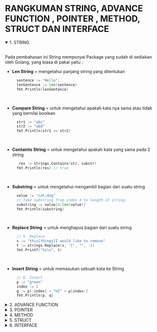# RANGKUMAN STRING, ADVANCE FUNCTION , POINTER , METHOD, STRUCT DAN INTERFACE

<details open>
<summary>1. STRING</summary>
<br>

Pada pembahasan ini String mempunyai Package yang sudah di sediakan oleh Golang, yang biasa di pakai yaitu :

- **Len String** = mengetahui panjang string yang ditentukan

  ```go
    sentence := "Hello";
    lenSentence := len(sentence)
    fmt.Println(lenSentence)
  ```

  <br>

- **Compare String** = untuk mengetahui apakah kata nya sama atau tidak yang bernilai boolean

  ```go
    str1 := "abc"
    str2 := "abd"
    fmt.Println(str1 == str2)
  ```

  <br>

- **Containts String** = untuk mengetahui apakah kata yang sama pada 2 string

  ```go
     res := strings.Contains(str, substr)
    fmt.Println(res) // true
  ```

  <br>

- **Substring** = untuk mengetahui mengambil bagian dari suatu string

  ```go
    value := "cat;dog"
    // Take substring from index 4 to length of string.
    substring := value[4:len(value)]
    fmt.Println(substring)
  ```

  <br>

- **Replace String** = untuk menghapus bagian dari suatu string

  ```go
    // 5. Replace
    s := "this[things]I would like to remove"
    t := strings.Replace(s, "[", "", -1)
    fmt.Printf("%s\n", t)
  ```

  <br>

- **Insert String** = untuk memasukan sebuah kata ke String

  ```go
    // 6. Insert
    p := "green"
    index := 2
    q := p[:index] + "HI" + p[index:]
    fmt.Println(p, q)
  ```

  </details>

<details>
<summary>2. ADVANCE FUNCTION</summary>
<br>

### Variadic Function

Berfungsi untuk :

- Untuk melewatkan pembuatan Slice untuk meneruskan ke func
- Ketika jumlah parameter di input tidak dapat diketahui
  <br>

```go
package main

import (
  "fmt"
)

func sum(numbers  ...int) int { //variadic

  var total int = 0
  for _, number := range numbers {
    total += number
  }
  return total
}

func main() {
  avg := sum(2, 4, 3, 5)
  fmt.Println(avg)
}
```

<br>

### Anonymous Function == Literal Function

Anonymous Function adalah fungsi yang tidak mengandug nama apapun
<br>

Contoh Code :

```go
package main

import "fmt"

func main() {
  // Anonymous function
  func() {
    fmt.Println("Welcome! to GeeksforGeeks")
  }()

  // Assigning an anonymous function to a variable
  value := func() {
    fmt.Println("Welcome! to GeeksforGeeks")
  }
  value()

  // Passing arguments in anonymous function
  func(sentence string) {
    fmt.Println(sentence)
  }("GeeksforGeeks")
}
```

<br>

### Closure

**Closure** adalah tipe khusus dari anonymous function yang mereferensikan di luar fungsi itu sendiri. Dalam hal ini kita akan menggunakan variabel yang tidak diteruskan ke fungsi sebagai parameter, melainkan tersedia saat fungsi dideklarasikan.
<br>

Contoh Code :

```go
package main

import "fmt"

func newCounter() func() int {
  count := 0 // Closure
  return func() int {
    count += 1
    return count // Closure
  }
}

func main() {
  counter := newCounter()
  fmt.Println(counter())
  fmt.Println(counter())
}
```

<br>

### Defer Function

**Defer Function** adalah fungsi yang hanya di jalakan setelah fungsi induknya dikembalikan. Pengembalian berganda juga dapat digunakan, mereka dijalankan sebagai tumpukan, satu per satu.
<br>

Contoh Code :

```go
package main

import "fmt"

func main() {
  defer func() {
    fmt.Println("Later")
  }() //Defer Func

  fmt.Println("First") //dijalakan Pertama

	// Setelah itu Defer Func dijalankan di sini
```

</details>

<details>
<summary>3. POINTER</summary>
<br>

**Pointer** adalah variable yang menyimpan alamat memori dari variable lain. Pointer memiliki kekuatan untuk mengubah data yang kita tuju. Memory adalah urutan kotak ditempatkan satu demi satu dalam satu baris
<br>

Contoh Pointer Declaration :

```go
package main

import "fmt"

func main() {
  var name string = "John"
  var nameAddress *string = &name
  fmt.Println("name (value)   :", name)                // John
  fmt.Println("name (address) :", &name)               // 0xc000010050
  fmt.Println("nameAddress (value)   :", *nameAddress) // John
  fmt.Println("nameAddress (address) :", nameAddress)  // 0xc000010050
}
```

<br>

untuk mengubah variable dengan memory yang sama dengen code berikut ini :

```go
package main

import "fmt"

func main() {
  var name string = "John"
  var nameAddress *string = &name
  fmt.Println("name (value)   :", name) // John
  fmt.Println("name (address) :", &name) // 0xc20800a220
  fmt.Println("nameAddress (value)   :", *nameAddress) // John
  fmt.Println("nameAddress (address) :", nameAddress) // 0xc20800a220

  name = "Doe"

  fmt.Println("")
  fmt.Println("name (value)   :", name) // Doe
  fmt.Println("name (address) :", &name) // 0xc20800a220
  fmt.Println("nameAddress (value)   :", *nameAddress) // Doe
  fmt.Println("nameAddress (address) :", nameAddress) // 0xc20800a220
}
```

<br>

### 2 Importan Operator di Pointer :

- `*` Operator :

  - Mencetak pointer varibale
  - akses value yang di simpan di address

- `&` Operator :
  - Mengembalikan alamat variabel
  - akses address variable ke pointer

Contoh Code Zero Value Pointer `<nil>` :

```go
package main

import (
  "fmt"
)

func main() {
  number_a := 25
  var number_b *int
  if number_b == nil {
    fmt.Println("number_b is", number_b)
    number_b = &number_a
    fmt.Println("number_b after init : is", *number_b)
  }
}
```

<br>

OUTPUT :

```go
Output :

number_b is <nil>
number_b after init : is 25
```

<br>

Contoh Code Pointer Declaration dengan Built-In New() :

```go
package main
import (
  "fmt"
)

func main() {
  var size = new(int)
  fmt.Printf("Size value is %d \n", *size)
  fmt.Printf("Type is %T \n", size)
  fmt.Printf("Address is %v \n", size)
  *size = 85
  fmt.Println("New size value is", *size)
}
```

<br>

OUTPUT :

```go
Output :

Size value is 0
Type is *int
Address is 0xc00007c008
New size value is 85
```

</details>

<details>
<summary>4. METHOD</summary>
<br>

**Method** adalah fungsi yang melekat pada suatu tipe (bisa berupa struct atau tipe data)
<br>

### Contoh Declarationnya :

```go
func (receiver StructType) MethodName(parameterList) (returnTypes) {
// block statement
}
```

<br>

### Method Vs Function

```go
func (receiver StructType) functionName(input type) returnType {
  // block statement method
}

func functionName(input type) returnType {
  // block statement function
}
```

<br>

### Cara membuat Method yang simple :

```go
package main

import "fmt"

type Employee struct {
    FirstName, LastName string
}

func (e Employee) fullName() string {
    return e.FirstName + " " + e.LastName
}

func main() {
    e := Employee{
        FirstName: "Ross",
        LastName:  "Geller",
    }
    fmt.Println(e.fullName())
}
```

<br>

### Kenapa Method bukan Fungsi ?

- Membantu kita dalam menulis kode OOP di Golang
- Method membantu kita untuk menghindari Conflict penamaan
- Pemanggilan Method jauh lebih mudah dibaca dan di pahami dari pada pemanggilan fungsi
  <br>

### Contoh Penggunaan Struct untuk OOS(Object Oriented Style) :

```go
package main

import "fmt"

type Person struct {
  name string // Both non exported fields.
  age  int
}

func (P Person) GetName() string {
  return P.name + " amazing!"
}

func (P *Person) IncreaseAge() {
  P.age = P.age + 1
}

func main() {
  PersonA := Person{"John", 50}
  fmt.Printf("%v\n", PersonA)
  fmt.Println(PersonA.GetName())

  PersonA.IncreaseAge()
  fmt.Println(PersonA.age)
}
```

<br>

```go
    Output :

    {John 50}
    John amazing!
    51
```

<br>

### Contoh penggunaan Method yang membantu dari nama yang conflict :

```go
package main

import (
  "fmt"
  "math"
)

type Rect struct {
  width  float64
  height float64
}

type Circle struct {
  radius float64
}

func (r Rect) Area() float64 {
  return r.width * r.height
}

func (c Circle) Area() float64 {
  return math.Pi * c.radius * c.radius
}

func main() {
  rect := Rect{5.0, 4.0}
  cir := Circle{5.0}
  fmt.Printf("Area of rectangle rect = %0.2f\n", rect.Area())
  fmt.Printf("Area of circle cir = %0.2f\n", cir.Area())
}
```

<br>

```go
Output :

Area of rectangle rect = 20.00
Area of circle cir = 78.54
```

<br>

### Contoh penggunaan Struct Pointer Receiver :

```go
package main

import "fmt"

type Employee struct {
  name   string
  salary int
}

func (e *Employee) changeName(newName string) {
  (*e).name = newName
}

func main() {
  e := Employee{
    name:   "Ross Geller",
    salary: 1200,
  }

  // e before name change
  fmt.Println("e before name change =", e)
  // create pointer to `e`
  ep := &e
  // change name
  ep.changeName("Monica Geller")
  // e after name change
  fmt.Println("e after name change =", e)
```

<br>

```go
Output :

e before name change = {Ross Geller 1200}
e after name change = {Monica Geller 1200}
```

</details>

<details>
<summary>5. STRUCT</summary>
<br>

- **Struct** adalah kumpulan definisi variable dan Function, yang dibungkus sebagai tipe data baru dengan nama tertentu.
  <br>

- **Struct** adalah tipe yang ditentukan pengguna yang berisi kumpulan variable atau fungsi(method) bernama.
  <br>

- **Declaration Struct** :

```go
type struct_variable_name struct {
   field <data_type>
   field <data_type>
   ...
   field <data_type>
}
```

<br>

- Initiliasasi dan Akses field :

```go
package main

import "fmt"

type Person struct {
  FirstName string
  LastName  string
  Age       int
}

func main() {

  var Person0 Person
  Person0.FirstName = "Muchson"
  Person0.LastName = "Ibi"
  Person0.Age = 27
  fmt.Println(Person0.FirstName, Person0.LastName, Person0.Age)

  // long declaration with assigned value
  var Person1 = Person{"Rizky", "Kurniawan", 26}
  fmt.Println(Person1)

  // long declaration with assigned value each name fields
  var Person2 = Person{
    FirstName: "Iswanul",
    LastName:  "Umam",
    Age:       25,
  }
  fmt.Println(Person2)

  // sort declaration
  Person3 := Person{"Pranadya", "Bagus", 23}
  fmt.Println(Person3)

  // short declaration with new keyword
  Person4 := new(Person)
  Person4.FirstName = "Muhammad"
  Person4.LastName = "Ismail"
  Person4.Age = 30
  fmt.Println(*Person4)

}
```

</details>

<details>
<summary>6. INTERFACE</summary>
</details>
